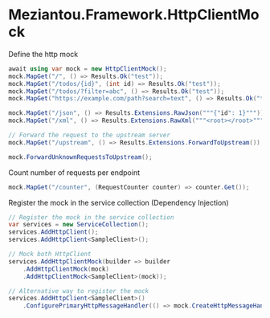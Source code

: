 # Meziantou.Framework.HttpClientMock

Define the http mock

````c#
await using var mock = new HttpClientMock();
mock.MapGet("/", () => Results.Ok("test"));
mock.MapGet("/todos/{id}", (int id) => Results.Ok("test"));
mock.MapGet("/todos/?filter=abc", () => Results.Ok("test"));
mock.MapGet("https://example.com/path?search=text", () => Results.Ok("test"));

mock.MapGet("/json", () => Results.Extensions.RawJson("""{"id": 1}"""));
mock.MapGet("/xml", () => Results.Extensions.RawXml("""<root></root>"""));

// Forward the request to the upstream server
mock.MapGet("/upstream", () => Results.Extensions.ForwardToUpstream());

mock.ForwardUnknownRequestsToUpstream();
````

Count number of requests per endpoint

````c#
mock.MapGet("/counter", (RequestCounter counter) => counter.Get());
````

Register the mock in the service collection (Dependency Injection)

````c#
// Register the mock in the service collection
var services = new ServiceCollection();
services.AddHttpClient();
services.AddHttpClient<SampleClient>();

// Mock both HttpClient
services.AddHttpClientMock(builder => builder
    .AddHttpClientMock(mock)
    .AddHttpClientMock<SampleClient>(mock));

// Alternative way to register the mock
services.AddHttpClient<SampleClient>()
    .ConfigurePrimaryHttpMessageHandler(() => mock.CreateHttpMessageHandler());
````
